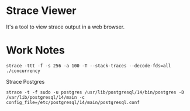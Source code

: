 # Strace Viewer

It's a tool to view strace output in a web browser.


# Work Notes

```shell
strace -ttt -f -s 256 -a 100 -T --stack-traces --decode-fds=all ./concurrency 
```

Strace Postgres
```shell
strace -t -f sudo -u postgres /usr/lib/postgresql/14/bin/postgres -D /var/lib/postgresql/14/main -c config_file=/etc/postgresql/14/main/postgresql.conf
```

